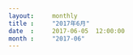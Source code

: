 ```yaml
---  
layout:     monthly
title :     "2017年6月"    
date  :     2017-06-05  12:00:00    
month :     "2017-06"    
---  
```

